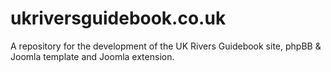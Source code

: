 ukriversguidebook.co.uk
=======================

A repository for the development of the UK Rivers Guidebook site, phpBB &amp; Joomla template and Joomla extension. 